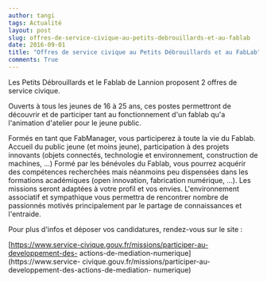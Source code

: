 ```yaml
---
author: tangi
tags: Actualité
layout: post
slug: offres-de-service-civique-au-petits-debrouillards-et-au-fablab
date: 2016-09-01
title: "Offres de service civique au Petits Débrouillards et au FabLab"
comments: True
---
```

Les Petits Débrouillards et le Fablab de Lannion proposent 2 offres de service
civique.

Ouverts à tous les jeunes de 16 à 25 ans, ces postes permettront de découvrir
et de participer tant au fonctionnement d'un fablab qu'a l'animation d'atelier
pour le jeune public.

Formés en tant que FabManager, vous participerez à toute la vie du Fablab.
Accueil du public jeune (et moins jeune), participation à des projets
innovants (objets connectés, technologie et environnement, construction de
machines, …) Formé par les bénévoles du Fablab, vous pourrez acquérir des
compétences recherchées mais néanmoins peu dispensées dans les formations
académiques (open innovation, fabrication numérique, …). Les missions seront
adaptées à votre profil et vos envies. L'environnement associatif et
sympathique vous permettra de rencontrer nombre de passionnés motivés
principalement par le partage de connaissances et l'entraide.

Pour plus d'infos et déposer vos candidatures, rendez-vous sur le site :

[https://www.service-civique.gouv.fr/missions/participer-au-developpement-des-
actions-de-mediation-numerique](https://www.service-
civique.gouv.fr/missions/participer-au-developpement-des-actions-de-mediation-
numerique)


